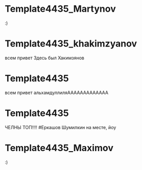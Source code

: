# Template4435_Martynov
:)
# Template4435_khakimzyanov
всем привет
Здесь был Хакимзянов
# Template4435
всем привет
альхамдуллиляААААААААААААА
# Template4435
ЧЕЛНЫ ТОП!!!!
#Еркашов
Шумилкин на месте, йоу
# Template4435_Maximov
:)

